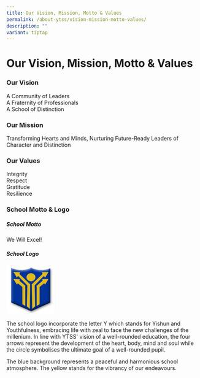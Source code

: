 ```yaml
---
title: Our Vision, Mission, Motto & Values
permalink: /about-ytss/vision-mission-motto-values/
description: ""
variant: tiptap
---
```

<h1><strong>Our Vision, Mission, Motto &amp; Values</strong></h1>
<h3>Our Vision</h3>
<p>A Community of Leaders
<br>A Fraternity of Professionals
<br>A School of Distinction</p>
<h3>Our Mission</h3>
<p>Transforming Hearts and Minds, Nurturing Future-Ready Leaders of Character
and Distinction</p>
<h3>Our Values</h3>
<p>Integrity
<br>Respect
<br>Gratitude
<br>Resilience</p>
<h3>School Motto &amp; Logo</h3>
<h5>School Motto</h5>
<p>We Will Excel!</p>
<h5>School Logo</h5>
<div class="isomer-image-wrapper">
<img style="width:25%" height="auto" width="100%" src="/images/Picture32.jpg">
</div>
<p>The school logo incorporate the letter Y which stands for Yishun and Youthfulness,
embracing life with zeal to face the new challenges of the millenium. In
line with YTSS' vision of a well-rounded education, the four arrows represent
the development of the heart, body, mind and soul while the circle symbolises
the ultimate goal of a well-rounded pupil.</p>
<p>The blue background represents a peaceful and harmonious school atmosphere.
The yellow stands for the vibrancy of our endeavours.</p>